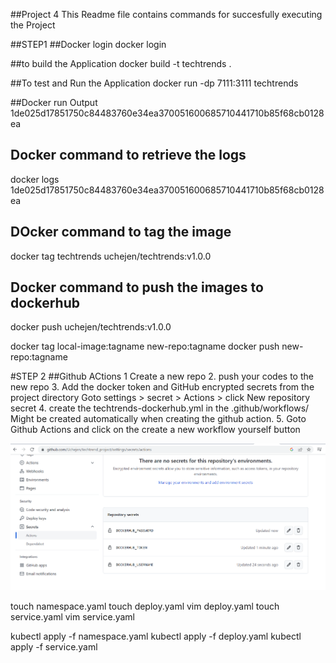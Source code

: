 ##Project 4
This Readme file contains commands for succesfully executing the Project

##STEP1
##Docker login
docker login

##to build the Application
docker build -t techtrends .

##To test and Run the Application
docker run -dp 7111:3111 techtrends

##Docker run Output
1de025d17851750c84483760e34ea370051600685710441710b85f68cb0128ea

## Docker command to retrieve the logs 
docker logs 1de025d17851750c84483760e34ea370051600685710441710b85f68cb0128ea

## DOcker command to tag the image 
docker tag techtrends uchejen/techtrends:v1.0.0

## Docker command to push the images to dockerhub 
docker push uchejen/techtrends:v1.0.0

docker tag local-image:tagname new-repo:tagname
docker push new-repo:tagname


#STEP 2
##Github ACtions
1 Create a new repo 
2. push your codes to the new repo 
3. Add the docker token and GitHub encrypted secrets from the project directory Goto settings > secret > Actions > click New repository secret 
4. create the techtrends-dockerhub.yml in the .github/workflows/ Might be created automatically when creating the github action. 
5. Goto Github Actions and click on the create a new workflow yourself button

![Docker_secret](https://github.com/Uchejen/techtrend_project/blob/main/screenshots/Docker_secret.PNG?raw=true)

touch namespace.yaml
touch deploy.yaml
vim deploy.yaml
touch service.yaml
vim service.yaml

kubectl apply -f namespace.yaml
kubectl apply -f deploy.yaml
kubectl apply -f service.yaml
